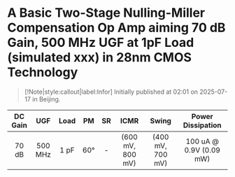# A Basic Two-Stage Nulling-Miller Compensation Op Amp aiming 70 dB Gain, 500 MHz UGF at 1pF Load (simulated xxx) in 28nm CMOS Technology

> [!Note|style:callout|label:Infor]
Initially published at 02:01 on 2025-07-17 in Beijing.


<div class='center'>

| DC Gain | UGF | Load | PM | SR | ICMR | Swing | Power Dissipation |
|:-:|:-:|:-:|:-:|:-:|:-:|:-:|:-:|
 | 70 dB | 500 MHz | 1 pF | 60° | - | (600 mV, 800 mV) | (400 mV, 700 mV) | 100 uA @ 0.9V (0.09 mW) |
</div>